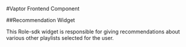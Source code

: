 #Vaptor Frontend Component

##Recommendation Widget


This Role-sdk widget is responsible for giving recommendations about various other playlists selected for the user.
